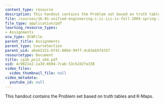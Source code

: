 ```yaml
---
content_type: resource
description: This handout contains the Problem set based on truth tables and K-Maps.
file: /courses/16-01-unified-engineering-i-ii-iii-iv-fall-2005-spring-2006/4c9821e21a3d8b947cab53c52d2fa338_cp16_ps12_s04.pdf
file_type: application/pdf
learning_resource_types:
- Assignments
ocw_type: OCWFile
parent_title: Assignments
parent_type: CourseSection
parent_uid: a6eb2151-6f41-806d-94ff-dc83eb5f4337
resourcetype: Document
title: cp16_ps12_s04.pdf
uid: 4c9821e2-1a3d-8b94-7cab-53c52d2fa338
video_files:
  video_thumbnail_file: null
video_metadata:
  youtube_id: null
---
```

This handout contains the Problem set based on truth tables and K-Maps.

